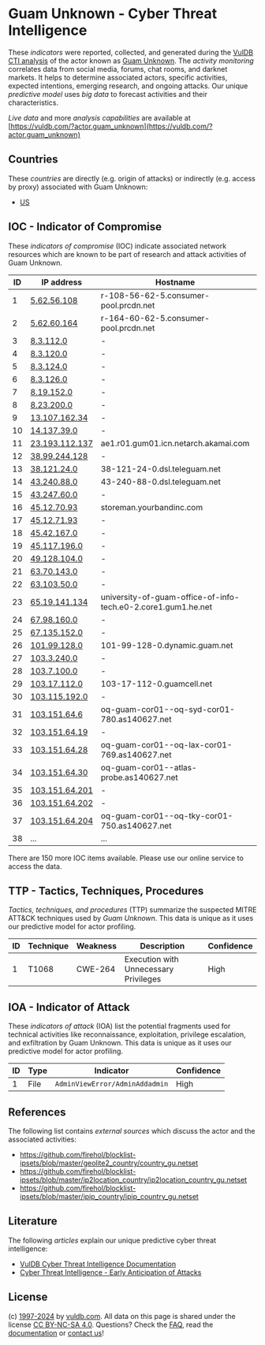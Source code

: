 # Guam Unknown - Cyber Threat Intelligence

These _indicators_ were reported, collected, and generated during the [VulDB CTI analysis](https://vuldb.com/?kb.cti) of the actor known as [Guam Unknown](https://vuldb.com/?actor.guam_unknown). The _activity monitoring_ correlates data from social media, forums, chat rooms, and darknet markets. It helps to determine associated actors, specific activities, expected intentions, emerging research, and ongoing attacks. Our unique _predictive model_ uses _big data_ to forecast activities and their characteristics.

_Live data_ and more _analysis capabilities_ are available at [https://vuldb.com/?actor.guam_unknown](https://vuldb.com/?actor.guam_unknown)

## Countries

These _countries_ are directly (e.g. origin of attacks) or indirectly (e.g. access by proxy) associated with Guam Unknown:

* [US](https://vuldb.com/?country.us)

## IOC - Indicator of Compromise

These _indicators of compromise_ (IOC) indicate associated network resources which are known to be part of research and attack activities of Guam Unknown.

ID | IP address | Hostname | Campaign | Confidence
-- | ---------- | -------- | -------- | ----------
1 | [5.62.56.108](https://vuldb.com/?ip.5.62.56.108) | r-108-56-62-5.consumer-pool.prcdn.net | - | High
2 | [5.62.60.164](https://vuldb.com/?ip.5.62.60.164) | r-164-60-62-5.consumer-pool.prcdn.net | - | High
3 | [8.3.112.0](https://vuldb.com/?ip.8.3.112.0) | - | - | High
4 | [8.3.120.0](https://vuldb.com/?ip.8.3.120.0) | - | - | High
5 | [8.3.124.0](https://vuldb.com/?ip.8.3.124.0) | - | - | High
6 | [8.3.126.0](https://vuldb.com/?ip.8.3.126.0) | - | - | High
7 | [8.19.152.0](https://vuldb.com/?ip.8.19.152.0) | - | - | High
8 | [8.23.200.0](https://vuldb.com/?ip.8.23.200.0) | - | - | High
9 | [13.107.162.34](https://vuldb.com/?ip.13.107.162.34) | - | - | High
10 | [14.137.39.0](https://vuldb.com/?ip.14.137.39.0) | - | - | High
11 | [23.193.112.137](https://vuldb.com/?ip.23.193.112.137) | ae1.r01.gum01.icn.netarch.akamai.com | - | High
12 | [38.99.244.128](https://vuldb.com/?ip.38.99.244.128) | - | - | High
13 | [38.121.24.0](https://vuldb.com/?ip.38.121.24.0) | 38-121-24-0.dsl.teleguam.net | - | High
14 | [43.240.88.0](https://vuldb.com/?ip.43.240.88.0) | 43-240-88-0.dsl.teleguam.net | - | High
15 | [43.247.60.0](https://vuldb.com/?ip.43.247.60.0) | - | - | High
16 | [45.12.70.93](https://vuldb.com/?ip.45.12.70.93) | storeman.yourbandinc.com | - | High
17 | [45.12.71.93](https://vuldb.com/?ip.45.12.71.93) | - | - | High
18 | [45.42.167.0](https://vuldb.com/?ip.45.42.167.0) | - | - | High
19 | [45.117.196.0](https://vuldb.com/?ip.45.117.196.0) | - | - | High
20 | [49.128.104.0](https://vuldb.com/?ip.49.128.104.0) | - | - | High
21 | [63.70.143.0](https://vuldb.com/?ip.63.70.143.0) | - | - | High
22 | [63.103.50.0](https://vuldb.com/?ip.63.103.50.0) | - | - | High
23 | [65.19.141.134](https://vuldb.com/?ip.65.19.141.134) | university-of-guam-office-of-info-tech.e0-2.core1.gum1.he.net | - | High
24 | [67.98.160.0](https://vuldb.com/?ip.67.98.160.0) | - | - | High
25 | [67.135.152.0](https://vuldb.com/?ip.67.135.152.0) | - | - | High
26 | [101.99.128.0](https://vuldb.com/?ip.101.99.128.0) | 101-99-128-0.dynamic.guam.net | - | High
27 | [103.3.240.0](https://vuldb.com/?ip.103.3.240.0) | - | - | High
28 | [103.7.100.0](https://vuldb.com/?ip.103.7.100.0) | - | - | High
29 | [103.17.112.0](https://vuldb.com/?ip.103.17.112.0) | 103-17-112-0.guamcell.net | - | High
30 | [103.115.192.0](https://vuldb.com/?ip.103.115.192.0) | - | - | High
31 | [103.151.64.6](https://vuldb.com/?ip.103.151.64.6) | oq-guam-cor01--oq-syd-cor01-780.as140627.net | - | High
32 | [103.151.64.19](https://vuldb.com/?ip.103.151.64.19) | - | - | High
33 | [103.151.64.28](https://vuldb.com/?ip.103.151.64.28) | oq-guam-cor01--oq-lax-cor01-769.as140627.net | - | High
34 | [103.151.64.30](https://vuldb.com/?ip.103.151.64.30) | oq-guam-cor01--atlas-probe.as140627.net | - | High
35 | [103.151.64.201](https://vuldb.com/?ip.103.151.64.201) | - | - | High
36 | [103.151.64.202](https://vuldb.com/?ip.103.151.64.202) | - | - | High
37 | [103.151.64.204](https://vuldb.com/?ip.103.151.64.204) | oq-guam-cor01--oq-tky-cor01-750.as140627.net | - | High
38 | ... | ... | ... | ...

There are 150 more IOC items available. Please use our online service to access the data.

## TTP - Tactics, Techniques, Procedures

_Tactics, techniques, and procedures_ (TTP) summarize the suspected MITRE ATT&CK techniques used by _Guam Unknown_. This data is unique as it uses our predictive model for actor profiling.

ID | Technique | Weakness | Description | Confidence
-- | --------- | -------- | ----------- | ----------
1 | T1068 | CWE-264 | Execution with Unnecessary Privileges | High

## IOA - Indicator of Attack

These _indicators of attack_ (IOA) list the potential fragments used for technical activities like reconnaissance, exploitation, privilege escalation, and exfiltration by Guam Unknown. This data is unique as it uses our predictive model for actor profiling.

ID | Type | Indicator | Confidence
-- | ---- | --------- | ----------
1 | File | `AdminViewError/AdminAddadmin` | High

## References

The following list contains _external sources_ which discuss the actor and the associated activities:

* https://github.com/firehol/blocklist-ipsets/blob/master/geolite2_country/country_gu.netset
* https://github.com/firehol/blocklist-ipsets/blob/master/ip2location_country/ip2location_country_gu.netset
* https://github.com/firehol/blocklist-ipsets/blob/master/ipip_country/ipip_country_gu.netset

## Literature

The following _articles_ explain our unique predictive cyber threat intelligence:

* [VulDB Cyber Threat Intelligence Documentation](https://vuldb.com/?kb.cti)
* [Cyber Threat Intelligence - Early Anticipation of Attacks](https://www.scip.ch/en/?labs.20201022)

## License

(c) [1997-2024](https://vuldb.com/?kb.changelog) by [vuldb.com](https://vuldb.com/?kb.about). All data on this page is shared under the license [CC BY-NC-SA 4.0](https://creativecommons.org/licenses/by-nc-sa/4.0/). Questions? Check the [FAQ](https://vuldb.com/?kb.faq), read the [documentation](https://vuldb.com/?kb) or [contact us](https://vuldb.com/?contact)!
